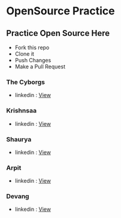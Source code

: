 # OpenSource Practice

## Practice Open Source Here

- Fork this repo
- Clone it
- Push Changes
- Make a Pull Request


### The Cyborgs
- linkedin : [View](https://www.linkedin.com/company/thecyborgs)



### Krishnsaa
- linkedin : [View](https://www.linkedin.com/in/krishnsaa?utm_source=share&utm_campaign=share_via&utm_content=profile&utm_medium=android_app )

### Shaurya
- linkedin : [View](https://www.linkedin.com/in/this-is-shaurya-upadhyay)

### Arpit
- linkedin : [View](https://www.linkedin.com/in/arpitgarg5689)


### Devang
- linkedin : [View](https://www.linkedin.com/in/devang-jain-820421281/ )

